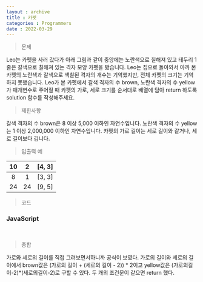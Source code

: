 ```yaml
---
layout : archive
title : 카펫
categories : Programmers
date : 2022-03-29
---
```

> 문제<br>

Leo는 카펫을 사러 갔다가 아래 그림과 같이 중앙에는 노란색으로 
칠해져 있고 테두리 1줄은 갈색으로 칠해져 있는 격자 모양 카펫을 봤습니다.
Leo는 집으로 돌아와서 아까 본 카펫의 노란색과 갈색으로 색칠된 격자의 개수는 기억했지만,
전체 카펫의 크기는 기억하지 못했습니다.
Leo가 본 카펫에서 갈색 격자의 수 brown, 노란색 격자의 수 yellow가 매개변수로 주어질 때
카펫의 가로, 세로 크기를 순서대로 배열에 담아 return 하도록 solution 함수를 작성해주세요.

> 제한사항<br>

갈색 격자의 수 brown은 8 이상 5,000 이하인 자연수입니다.
노란색 격자의 수 yellow는 1 이상 2,000,000 이하인 자연수입니다.
카펫의 가로 길이는 세로 길이와 같거나, 세로 길이보다 깁니다.

> 입출력 예<br>

|10|2|[4, 3]|
|:--:|:--:|:--:|
|8|1|[3, 3]|
|24|24|[9, 5]|

> 코드
### JavaScript

<script src="https://gist.github.com/kwontaehoon/12ec314947584bed25d87e772f6fbf9b.js"></script>

<br>

> 종합<br>

가로와 세로의 길이를 직접 그려보면서하니까 공식이 보였다.
가로의 길이와 세로의 길이에서 brown값은 (가로의 길이 + (세로의 길이 - 2)) * 2이고
yellow값은 (가로의길이-2)*(세로의길이-2)로 구할 수 있다. 두 개의 조건문이 같으면 return 했다.

